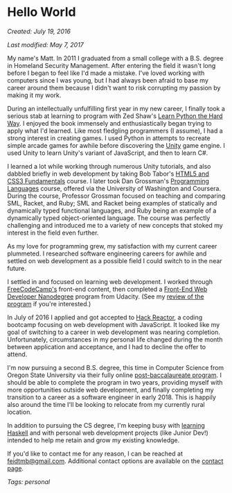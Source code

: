 # Hello World

*Created: July 19, 2016*

*Last modified: May 7, 2017*

My name's Matt. In 2011 I graduated from a small college with a B.S. degree in Homeland Security Management. After entering the field it wasn't long before I began to feel like I'd made a mistake. I've loved working with computers since I was young, but I had always been afraid to base my career around them because I didn't want to risk corrupting my passion by making it my work.

During an intellectually unfulfilling first year in my new career, I finally took a serious stab at learning to program with Zed Shaw's [Learn Python the Hard Way](http://learnpythonthehardway.org/book/). I enjoyed the book immensely and enthusiastically began trying to apply what I'd learned. Like most fledgling programmers (I assume), I had a strong interest in creating games. I used Python in attempts to recreate simple arcade games for awhile before discovering the [Unity](http://unity3d.com/) game engine. I used Unity to learn Unity's variant of JavaScript, and then to learn C#.

I learned a lot while working through numerous Unity tutorials, and also dabbled briefly in web development by taking Bob Tabor's [HTML5 and CSS3 Fundamentals](https://channel9.msdn.com/Series/HTML5-CSS3-Fundamentals-Development-for-Absolute-Beginners) course. I later took Dan Grossman's [Programming Languages](http://courses.cs.washington.edu/courses/cse341/13sp/) course, offered via the University of Washington and Coursera. During the course, Professor Grossman focused on teaching and comparing SML, Racket, and Ruby; SML and Racket being examples of statically and dynamically typed functional languages, and Ruby being an example of a dynamically typed object-oriented language. The course was perfectly challenging and introduced me to a variety of new concepts that stoked my interest in the field even further.

As my love for programming grew, my satisfaction with my current career plummeted. I researched software engineering careers for awhile and settled on web development as a possible field I could switch to in the near future.

I settled in and focused on learning web development. I worked through [FreeCodeCamp's](https://www.freecodecamp.com/) front-end content, then completed a [Front-End Web Developer Nanodegree](https://www.udacity.com/course/front-end-web-developer-nanodegree--nd001) program from Udacity. (See my [review of the program](#/blog/reviewing-fend) if you're interested.)

In July of 2016 I applied and got accepted to [Hack Reactor](http://www.hackreactor.com/), a coding bootcamp focusing on web development with JavaScript. It looked like my goal of switching to a career in web development was nearing completion. Unfortunately, circumstances in my personal life changed during the month between application and acceptance, and I had to decline the offer to attend.

I'm now pursuing a second B.S. degree, this time in Computer Science from Oregon State University via their fully online [post-baccalaureate program](http://eecs.oregonstate.edu/online-cs-students). I should be able to complete the program in two years, providing myself with more opportunities outside web development, and finally completing my transition to a career as a software engineer in early 2018. This is happily also around the time I'll be looking to relocate from my currently rural location.

In addition to pursuing the CS degree, I'm keeping busy with [learning Haskell](https://github.com/Tempurturtul/learning/tree/master/haskell) and with personal web development projects (like Junior Dev!) intended to help me retain and grow my existing knowledge.

If you'd like to contact me for any reason, I can be reached at [feidtmb@gmail.com](mailto:feidtmb@gmail.com). Additional contact options are available on the [contact page](#/contact).

*Tags: personal*

